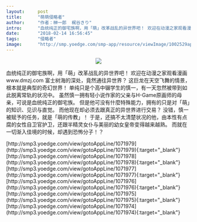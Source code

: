 ```yaml
---
layout:     post
title:      "萌萌侵略者"
author:     "作者：榊一郎  梶谷きり"
intro:      "血统纯正的御宅族啊，用「萌」改革战乱的异世界吧！ 欢迎在动漫之家观看漫画www.dmzj.com 富士树海的深处，竟然通往异世界？  这巨龙在天空飞舞的情景，根本就是典型的奇幻世界！  单纯只是个高中辍学生的慎一，有一天忽然被带到如此脱离常轨的状况中。  虽然慎一拥有轻小说作家的父亲与H-Game原画师的母亲，可说是血统纯正的御宅族。  但是他可没有什麼特殊能力，拥有的只是对「萌」的知识、见识与直觉。  而他现在却必须去跟真正的异世界进行交易？  没错，慎一被赋予的任务，就是「萌的传教」！  于是，还搞不太清楚状况的他，由本性有点腐的女性自卫官护卫，还跟半精灵女仆与美丽的幼女皇帝变得越来越熟。  而就在一切渐入佳境的时候，却遇到恐怖分子！？"
date:       "2018-02-14 16:56:45"
tags:       "侵略者"
image:      "http://smp.yoedge.com/smp-app/resource/viewImage/1002529appline.png"
---
```

<div style="text-align: center">
<p><img src="http://smp.yoedge.com/smp-app/resource/viewImage/1002529appline.png"/></p>
</div>
<p class="post-meta">
<span>血统纯正的御宅族啊，用「萌」改革战乱的异世界吧！ 欢迎在动漫之家观看漫画www.dmzj.com 富士树海的深处，竟然通往异世界？  这巨龙在天空飞舞的情景，根本就是典型的奇幻世界！  单纯只是个高中辍学生的慎一，有一天忽然被带到如此脱离常轨的状况中。  虽然慎一拥有轻小说作家的父亲与H-Game原画师的母亲，可说是血统纯正的御宅族。  但是他可没有什麼特殊能力，拥有的只是对「萌」的知识、见识与直觉。  而他现在却必须去跟真正的异世界进行交易？  没错，慎一被赋予的任务，就是「萌的传教」！  于是，还搞不太清楚状况的他，由本性有点腐的女性自卫官护卫，还跟半精灵女仆与美丽的幼女皇帝变得越来越熟。  而就在一切渐入佳境的时候，却遇到恐怖分子！？</span>
</p>
[http://smp3.yoedge.com/view/gotoAppLine/1071979](http://smp3.yoedge.com/view/gotoAppLine/1071979){:target="_blank"}
[http://smp3.yoedge.com/view/gotoAppLine/1071978](http://smp3.yoedge.com/view/gotoAppLine/1071978){:target="_blank"}
[http://smp3.yoedge.com/view/gotoAppLine/1071977](http://smp3.yoedge.com/view/gotoAppLine/1071977){:target="_blank"}
[http://smp3.yoedge.com/view/gotoAppLine/1071976](http://smp3.yoedge.com/view/gotoAppLine/1071976){:target="_blank"}
[http://smp3.yoedge.com/view/gotoAppLine/1071975](http://smp3.yoedge.com/view/gotoAppLine/1071975){:target="_blank"}
[http://smp3.yoedge.com/view/gotoAppLine/1071974](http://smp3.yoedge.com/view/gotoAppLine/1071974){:target="_blank"}


